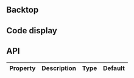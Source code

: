 ## Backtop

## Code display

## API

|Property|Description|Type|Default|
|:---|:-----|:----|:------|
